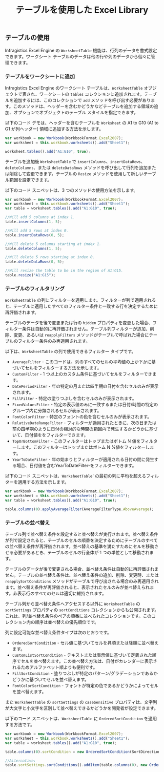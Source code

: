 ﻿---
title: テーブルを使用した Excel Library
_description: テーブルを使用した Ignite UI for Excel Library コンポーネント
_keywords: Ignite UI for Angular, Angular, ネイティブ Angular コンポーネント スイート, ネイティブ Angular コントロール, ネイティブ Angular コンポーネント, ネイティブ Angular コンポーネント ライブラリ, Angular Excel ライブラリ, Angular Excel ライブラリ例,  Angular Excel Library コンポーネント, Angular Excel Engine, Tables, Sorting, フィルタリング
---

## テーブルの使用

Infragistics Excel Engine の `WorksheetTable` 機能は、行列のデータを書式設定できます。ワークシート テーブルのデータは他の行や列のデータから個々に管理できます。

<!--### Demo

<div class="sample-container loading" style="height: 500px">
    <iframe id="excel-library-overview-sample-iframe" src='{environment:demosBaseUrl}/excel-library/working-with-tables' width="100%" height="100%" seamless="" frameBorder="0" onload="onSampleIframeContentLoaded(this);"></iframe>
</div>-->

<div class="divider--half"></div>

### テーブルをワークシートに追加

Infragistics Excel Engine のワークシート テーブルは、`WorksheetTable` オブジェクトで表され、ワークシートの `tables` コレクションに追加されます。テーブルを追加するには、このコレクションで `add` メソッドを呼び出す必要があります。このメソッドは、ヘッダーを含むかどうかなどテーブルを追加する領域の追加、オプションでオブジェクトのテーブル スタイルを指定できます。

以下のコード デモは、ヘッダーを含むテーブルを `Worksheet` の A1 to G10 (A1 to G1 が列ヘッダー) 領域に追加する方法を示します。

```typescript
var workbook = new Workbook(WorkbookFormat.Excel2007);
var worksheet = this.workbook.worksheets().add("Sheet1");

worksheet.tables().add("A1:G10", true);
```

テーブルを追加後 `WorksheetTable` で `insertColumns`、`insertDataRows`、`deleteColumns`、または `deleteDataRows` メソッドを呼び出して行列を追加または削除して変更できます。テーブルの `Resize` メソッドを使用して新しいテーブル範囲を設定できます。

以下のコード スニペットは、3 つのメソッドの使用方法を示します。

```typescript
var workbook = new Workbook(WorkbookFormat.Excel2007);
var worksheet = this.workbook.worksheets().add("Sheet1");
var table = worksheet.tables().add("A1:G10", true);

//Will add 5 columns at index 1.
table.insertColumns(1, 5);

//Will add 5 rows at index 0.
table.insertDataRows(0, 5);

//Will delete 5 columns starting at index 1.
table.deleteColumns(1, 5);

//Will delete 5 rows starting at index 0.
table.deleteDataRows(0, 5);

//Will resize the table to be in the region of A1:G15.
table.resize("A1:G15");
```

### テーブルのフィルタリング

`WorksheetTable` の列にフィルターを適用します。フィルターが列で適用されると、テーブルに適用したすべてのフィルター条件と一致する行を決定するために再評価されます。

テーブルのデータを後で変更または行の `hidden` プロパティを変更した場合、フィルター条件は自動的に再評価されません。テーブル列フィルターが追加、削除、変更、あるいは `reapplyFilters` メソッドがテーブルで呼ばれた場合にテーブルのフィルター条件のみ再適用されます。

以下は、`WorksheetTable` の列で使用できるフィルター タイプです。

-   `AverageFilter` - このコードは、列のすべてのセルの平均値の上か下かに基づいてセルをフィルターする方法を示します。
-   `CustomFilter` - 1 つ以上のカスタム条件に基づいてセルをフィルターできます。
-   `DatePeriodFilter` - 年の特定の月または四半期の日付を含むセルのみが表示されます。
-   `FillFilter` - 特定の塗りつぶしを含むセルのみが表示されます。
-   `FixedValuesFilter` - 特定の表示値のみに一致するまたは日付/時間の特定のグループ内に分類されるセルが表示されます。
-   `FontColorFilter` - 特定のフォントの色を含むセルのみが表示されます。
-   `RelativeDateRangeFilter` - フィルターが適用されたときに、次の日または前の四半期のように日付の相対的な時間の範囲内で発生するかどうかに基づいて、日付値ををフィルターできます。
-   `TopOrBottomFilter` - このフィルターはトップまたはボトム N 値をフィルターします。このフィルターはトップまたはボトム N %値をフィルターします。
-   `YearToDateFilter` - 年の始まりとフィルターが適用される日付の間に発生する場合、日付値を含むYearToDateFilter-をフィルターできます。

以下のコード スニペットは、`WorksheetTable`' の最初の列に平均を超えるフィルターを適用する方法を示します。

```typescript
var workbook = new Workbook(WorkbookFormat.Excel2007);
var worksheet = this.workbook.worksheets().add("Sheet1");
var table = worksheet.tables().add("A1:G10", true);

table.columns(0).applyAverageFilter(AverageFilterType.AboveAverage);
```

### テーブルの並べ替え

テーブル列で並べ替え条件を設定すると並べ替えが実行されます。並べ替え条件が列で設定されると、テーブルのセルの順番を決定するためにテーブルのすべての並べ替え条件が再評価されます。並べ替えの基準を満たすためにセルを移動させる必要があるとき、テーブルのセルの行全体が 1 つの単位として移動されます。

テーブルのデータが後で変更される場合、並べ替え条件は自動的に再評価されません。テーブルの並べ替え条件は、並べ替え条件の追加、削除、変更時、または `reapplySortConditions` メソッドがテーブルで呼び出される場合のみ再適用されます。並べ替え条件が再評価されると、表示されたセルのみが並べ替えられます。非表示行のすべてのセルは適切に維持されます。

テーブル列から並べ替え条件へアクセスする以外に `WorksheetTable` の `sortSettings` プロパティの `sortConditions` コレクションからも公開されます。これは、列/並べ替え条件のペアの順番に並べられたコレクションです。このコレクション内の順序は並べ替えの優先順位です。

列に設定可能な並べ替え条件タイプは次のとおりです。

-   `OrderedSortCondition` - セル値に基づいてセルを昇順または降順に並べ替えます。
-   `CustomListSortCondition` - テキストまたは表示値に基づいて定義された順序でセルを並べ替えます。この並べ替え方法は、日付がカレンダーに表示されるためアルファベット順よりも便利です。
-   `FillSortCondition` - 塗りつぶしが特定のパターン/グラデーションであるかどうかに基づいてセルを並べ替えます。
-   `FontColorSortCondition` - フォントが特定の色であるかどうかによってセルを並べ替えます。

また `WorksheetTable` の `sortSettings` の `caseSensitive` プロパティは、文字列が大文字と小文字を区別して並べ替えできるかどうかを開発者が設定できます。

以下のコード スニペットは、`WorksheetTable` に `OrderedSortCondition` を適用する方法です。

```typescript
var workbook = new Workbook(WorkbookFormat.Excel2007);
var worksheet = this.workbook.worksheets().add("Sheet1");
var table = worksheet.tables().add("A1:G10", true);

table.columns(0).sortCondition = new OrderedSortCondition(SortDirection.Ascending);

//Alternative:
table.sortSettings.sortConditions().addItem(table.columns(0), new OrderedSortCondition(SortDirection.Ascending));
```
